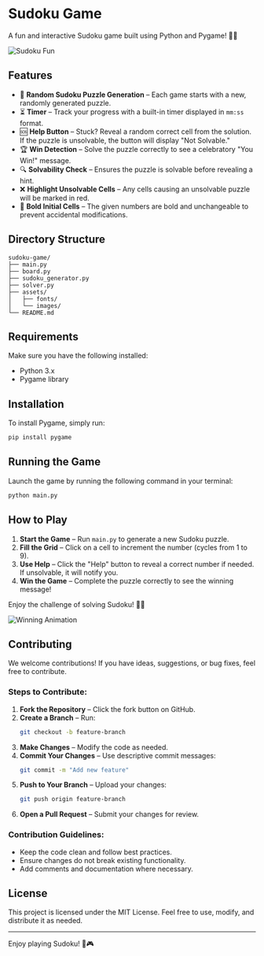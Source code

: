 # Sudoku Game

A fun and interactive Sudoku game built using Python and Pygame! 🧩🔥

![Sudoku Fun](https://media.giphy.com/media/3orieUe6ejxSFxYCXe/giphy.gif)

## Features

- 🎲 **Random Sudoku Puzzle Generation** – Each game starts with a new, randomly generated puzzle.
- ⏳ **Timer** – Track your progress with a built-in timer displayed in `mm:ss` format.
- 🆘 **Help Button** – Stuck? Reveal a random correct cell from the solution. If the puzzle is unsolvable, the button will display "Not Solvable."
- 🏆 **Win Detection** – Solve the puzzle correctly to see a celebratory "You Win!" message.
- 🔍 **Solvability Check** – Ensures the puzzle is solvable before revealing a hint.
- ❌ **Highlight Unsolvable Cells** – Any cells causing an unsolvable puzzle will be marked in red.
- 🔢 **Bold Initial Cells** – The given numbers are bold and unchangeable to prevent accidental modifications.

## Directory Structure

```
sudoku-game/
├── main.py
├── board.py
├── sudoku_generator.py
├── solver.py
├── assets/
│   ├── fonts/
│   └── images/
└── README.md
```

## Requirements

Make sure you have the following installed:

- Python 3.x
- Pygame library

## Installation

To install Pygame, simply run:

```bash
pip install pygame
```

## Running the Game

Launch the game by running the following command in your terminal:

```bash
python main.py
```

## How to Play

1. **Start the Game** – Run `main.py` to generate a new Sudoku puzzle.
2. **Fill the Grid** – Click on a cell to increment the number (cycles from 1 to 9).
3. **Use Help** – Click the "Help" button to reveal a correct number if needed. If unsolvable, it will notify you.
4. **Win the Game** – Complete the puzzle correctly to see the winning message!

Enjoy the challenge of solving Sudoku! 🧠✨

![Winning Animation](https://media.giphy.com/media/26AHONQ79FdWZhAI0/giphy.gif)

## Contributing

We welcome contributions! If you have ideas, suggestions, or bug fixes, feel free to contribute.

### Steps to Contribute:

1. **Fork the Repository** – Click the fork button on GitHub.
2. **Create a Branch** – Run:
   ```bash
   git checkout -b feature-branch
   ```
3. **Make Changes** – Modify the code as needed.
4. **Commit Your Changes** – Use descriptive commit messages:
   ```bash
   git commit -m "Add new feature"
   ```
5. **Push to Your Branch** – Upload your changes:
   ```bash
   git push origin feature-branch
   ```
6. **Open a Pull Request** – Submit your changes for review.

### Contribution Guidelines:

- Keep the code clean and follow best practices.
- Ensure changes do not break existing functionality.
- Add comments and documentation where necessary.

## License

This project is licensed under the MIT License. Feel free to use, modify, and distribute it as needed.

---

Enjoy playing Sudoku! 🚀🎮

